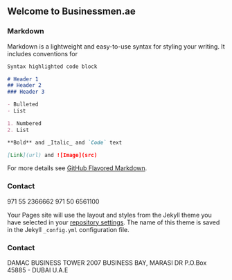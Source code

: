 ## Welcome to Businessmen.ae


### Markdown

Markdown is a lightweight and easy-to-use syntax for styling your writing. It includes conventions for

```markdown
Syntax highlighted code block

# Header 1
## Header 2
### Header 3

- Bulleted
- List

1. Numbered
2. List

**Bold** and _Italic_ and `Code` text

[Link](url) and ![Image](src)
```
For more details see [GitHub Flavored Markdown](https://guides.github.com/features/mastering-markdown/).

### Contact
971 55 2366662
971 50 6561100

Your Pages site will use the layout and styles from the Jekyll theme you have selected in your [repository settings](https://github.com/dotabudhabi/BUSINESSMEN.AE/settings/pages). The name of this theme is saved in the Jekyll `_config.yml` configuration file.

### Contact
DAMAC BUSINESS TOWER 2007 BUSINESS BAY, MARASI DR
P.O.Box 45885 - DUBAI U.A.E

